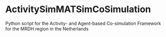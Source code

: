 # ActivitySimMATSimCoSimulation
Python script for the Activity- and Agent-based Co-simulation Framework for the MRDH region in the Netherlands
